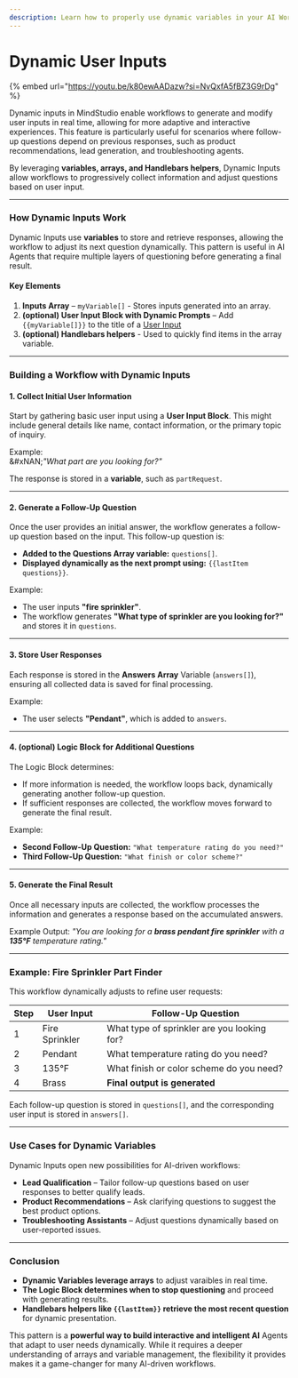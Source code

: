 ```yaml
---
description: Learn how to properly use dynamic variables in your AI Workflows
---
```


# Dynamic User Inputs

{% embed url="https://youtu.be/k80ewAADazw?si=NvQxfA5fBZ3G9rDg" %}

Dynamic inputs in MindStudio enable workflows to generate and modify user inputs in real time, allowing for more adaptive and interactive experiences. This feature is particularly useful for scenarios where follow-up questions depend on previous responses, such as product recommendations, lead generation, and troubleshooting agents.

By leveraging **variables, arrays, and Handlebars helpers**, Dynamic Inputs allow workflows to progressively collect information and adjust questions based on user input.

***

### **How Dynamic Inputs Work**

Dynamic Inputs use **variables** to store and retrieve responses, allowing the workflow to adjust its next question dynamically. This pattern is useful in AI Agents that require multiple layers of questioning before generating a final result.

#### **Key Elements**

1. **Inputs Array** – `myVariable[]` - Stores inputs generated into an array.
2. **(optional) User Input Block with Dynamic Prompts** – Add `{{myVariable[]}}` to the title of a [User Input](automations/user-input-block.md)
3. **(optional) Handlebars helpers** - Used to quickly find items in the array variable.

***

### **Building a Workflow with Dynamic Inputs**

#### **1. Collect Initial User Information**

Start by gathering basic user input using a **User Input Block**. This might include general details like name, contact information, or the primary topic of inquiry.

Example:\
&#xNAN;_"What part are you looking for?"_

The response is stored in a **variable**, such as `partRequest`.

***

#### **2. Generate a Follow-Up Question**

Once the user provides an initial answer, the workflow generates a follow-up question based on the input. This follow-up question is:

* **Added to the Questions Array variable:** `questions[]`.
* **Displayed dynamically as the next prompt using:** `{{lastItem questions}}`.

Example:

* The user inputs **"fire sprinkler"**.
* The workflow generates **"What type of sprinkler are you looking for?"** and stores it in `questions`.

***

#### **3. Store User Responses**

Each response is stored in the **Answers Array** Variable (`answers[]`), ensuring all collected data is saved for final processing.

Example:

* The user selects **"Pendant"**, which is added to `answers`.

***

#### **4. (optional) Logic Block for Additional Questions**

The Logic Block determines:

* If more information is needed, the workflow loops back, dynamically generating another follow-up question.
* If sufficient responses are collected, the workflow moves forward to generate the final result.

Example:

* **Second Follow-Up Question:** `"What temperature rating do you need?"`
* **Third Follow-Up Question:** `"What finish or color scheme?"`

***

#### **5. Generate the Final Result**

Once all necessary inputs are collected, the workflow processes the information and generates a response based on the accumulated answers.

Example Output: _"You are looking for a **brass pendant fire sprinkler** with a **135°F** temperature rating."_

***

### **Example: Fire Sprinkler Part Finder**

This workflow dynamically adjusts to refine user requests:

| Step | User Input     | Follow-Up Question                          |
| ---- | -------------- | ------------------------------------------- |
| 1    | Fire Sprinkler | What type of sprinkler are you looking for? |
| 2    | Pendant        | What temperature rating do you need?        |
| 3    | 135°F          | What finish or color scheme do you need?    |
| 4    | Brass          | **Final output is generated**               |

Each follow-up question is stored in `questions[]`, and the corresponding user input is stored in `answers[]`.

***

### **Use Cases for Dynamic Variables**

Dynamic Inputs open new possibilities for AI-driven workflows:

* **Lead Qualification** – Tailor follow-up questions based on user responses to better qualify leads.
* **Product Recommendations** – Ask clarifying questions to suggest the best product options.
* **Troubleshooting Assistants** – Adjust questions dynamically based on user-reported issues.

***

### **Conclusion**

* **Dynamic Variables leverage arrays** to adjust varaibles in real time.
* **The Logic Block determines when to stop questioning** and proceed with generating results.
* **Handlebars helpers like `{{lastItem}}` retrieve the most recent question** for dynamic presentation.

This pattern is a **powerful way to build interactive and intelligent AI** Agents that adapt to user needs dynamically. While it requires a deeper understanding of arrays and variable management, the flexibility it provides makes it a game-changer for many AI-driven workflows.

